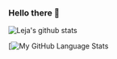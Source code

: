 ### Hello there 👋

![Leja's github stats](https://github-readme-stats.vercel.app/api?username=leja123&langs_count=5&theme=tokyonight)

[![My GitHub Language Stats](https://github-readme-stats.vercel.app/api/top-langs/?username=leja123&langs_count=5&theme=tokyonight)




